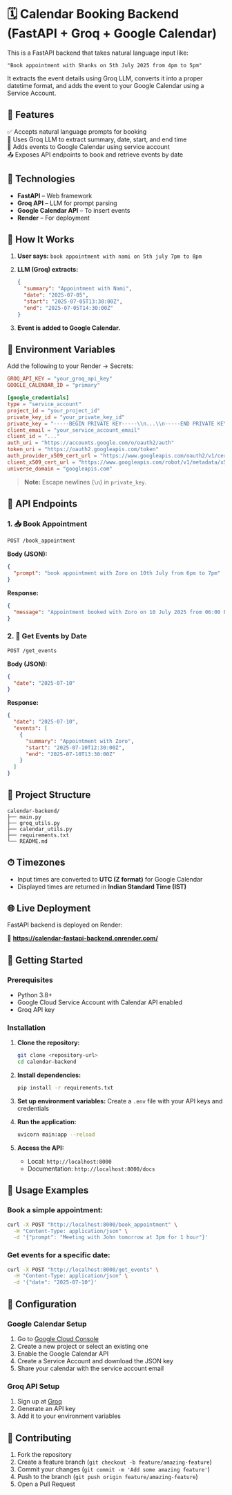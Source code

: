 # 🗓️ Calendar Booking Backend (FastAPI + Groq + Google Calendar)

This is a FastAPI backend that takes natural language input like:

```
"Book appointment with Shanks on 5th July 2025 from 4pm to 5pm"
```

It extracts the event details using Groq LLM, converts it into a proper datetime format, and adds the event to your Google Calendar using a Service Account.

## 🔧 Features

✅ Accepts natural language prompts for booking  
🧠 Uses Groq LLM to extract summary, date, start, and end time  
📆 Adds events to Google Calendar using service account  
📤 Exposes API endpoints to book and retrieve events by date  

## 🧠 Technologies

- **FastAPI** – Web framework
- **Groq API** – LLM for prompt parsing
- **Google Calendar API** – To insert events
- **Render** – For deployment

## 🚀 How It Works

1. **User says:** `book appointment with nami on 5th july 7pm to 8pm`

2. **LLM (Groq) extracts:**
   ```json
   {
     "summary": "Appointment with Nami",
     "date": "2025-07-05",
     "start": "2025-07-05T13:30:00Z",
     "end": "2025-07-05T14:30:00Z"
   }
   ```

3. **Event is added to Google Calendar.**

## 🔑 Environment Variables

Add the following to your Render → Secrets:

```toml
GROQ_API_KEY = "your_groq_api_key"
GOOGLE_CALENDAR_ID = "primary"

[google_credentials]
type = "service_account"
project_id = "your_project_id"
private_key_id = "your_private_key_id"
private_key = "-----BEGIN PRIVATE KEY-----\\n...\\n-----END PRIVATE KEY-----\\n"
client_email = "your_service_account_email"
client_id = "..."
auth_uri = "https://accounts.google.com/o/oauth2/auth"
token_uri = "https://oauth2.googleapis.com/token"
auth_provider_x509_cert_url = "https://www.googleapis.com/oauth2/v1/certs"
client_x509_cert_url = "https://www.googleapis.com/robot/v1/metadata/x509/your_email"
universe_domain = "googleapis.com"
```

> **Note:** Escape newlines (`\n`) in `private_key`.

## 🧪 API Endpoints

### 1. 📥 Book Appointment

```bash
POST /book_appointment
```

**Body (JSON):**
```json
{
  "prompt": "book appointment with Zoro on 10th July from 6pm to 7pm"
}
```

**Response:**
```json
{
  "message": "Appointment booked with Zoro on 10 July 2025 from 06:00 PM to 07:00 PM IST."
}
```

### 2. 📅 Get Events by Date

```bash
POST /get_events
```

**Body (JSON):**
```json
{
  "date": "2025-07-10"
}
```

**Response:**
```json
{
  "date": "2025-07-10",
  "events": [
    {
      "summary": "Appointment with Zoro",
      "start": "2025-07-10T12:30:00Z",
      "end": "2025-07-10T13:30:00Z"
    }
  ]
}
```

## 📂 Project Structure

```
calendar-backend/
├── main.py
├── groq_utils.py
├── calendar_utils.py
├── requirements.txt
└── README.md
```

## ⏱ Timezones

- Input times are converted to **UTC (Z format)** for Google Calendar
- Displayed times are returned in **Indian Standard Time (IST)**

## 🌐 Live Deployment

FastAPI backend is deployed on Render:

🔗 **https://calendar-fastapi-backend.onrender.com/**

## 🚀 Getting Started

### Prerequisites

- Python 3.8+
- Google Cloud Service Account with Calendar API enabled
- Groq API key

### Installation

1. **Clone the repository:**
   ```bash
   git clone <repository-url>
   cd calendar-backend
   ```

2. **Install dependencies:**
   ```bash
   pip install -r requirements.txt
   ```

3. **Set up environment variables:**
   Create a `.env` file with your API keys and credentials

4. **Run the application:**
   ```bash
   uvicorn main:app --reload
   ```

5. **Access the API:**
   - Local: `http://localhost:8000`
   - Documentation: `http://localhost:8000/docs`

## 📝 Usage Examples

### Book a simple appointment:
```bash
curl -X POST "http://localhost:8000/book_appointment" \
  -H "Content-Type: application/json" \
  -d '{"prompt": "Meeting with John tomorrow at 3pm for 1 hour"}'
```

### Get events for a specific date:
```bash
curl -X POST "http://localhost:8000/get_events" \
  -H "Content-Type: application/json" \
  -d '{"date": "2025-07-10"}'
```

## 🔧 Configuration

### Google Calendar Setup

1. Go to [Google Cloud Console](https://console.cloud.google.com/)
2. Create a new project or select an existing one
3. Enable the Google Calendar API
4. Create a Service Account and download the JSON key
5. Share your calendar with the service account email

### Groq API Setup

1. Sign up at [Groq](https://groq.com/)
2. Generate an API key
3. Add it to your environment variables

## 🤝 Contributing

1. Fork the repository
2. Create a feature branch (`git checkout -b feature/amazing-feature`)
3. Commit your changes (`git commit -m 'Add some amazing feature'`)
4. Push to the branch (`git push origin feature/amazing-feature`)
5. Open a Pull Request
